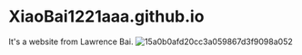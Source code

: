 # XiaoBai1221aaa.github.io
It's a website from Lawrence Bai.
![15a0b0afd20cc3a059867d3f9098a052](https://user-images.githubusercontent.com/112918570/196331515-5f6923cf-d44e-4152-a783-f7d8b69ab477.jpg)
